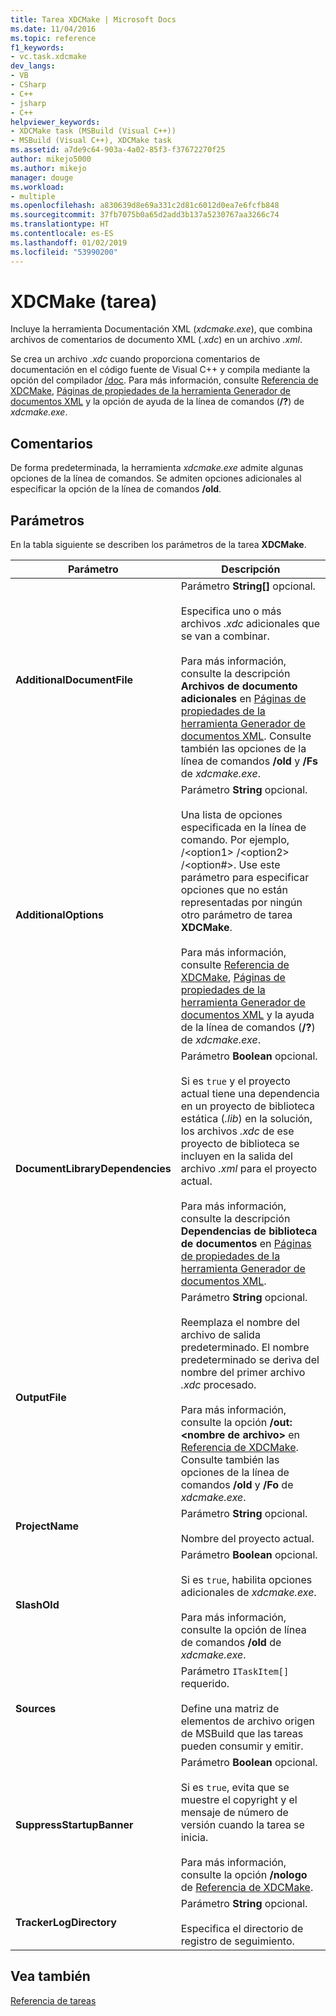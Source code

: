 ```yaml
---
title: Tarea XDCMake | Microsoft Docs
ms.date: 11/04/2016
ms.topic: reference
f1_keywords:
- vc.task.xdcmake
dev_langs:
- VB
- CSharp
- C++
- jsharp
- C++
helpviewer_keywords:
- XDCMake task (MSBuild (Visual C++))
- MSBuild (Visual C++), XDCMake task
ms.assetid: a7de9c64-903a-4a02-85f3-f37672270f25
author: mikejo5000
ms.author: mikejo
manager: douge
ms.workload:
- multiple
ms.openlocfilehash: a830639d8e69a331c2d81c6012d0ea7e6fcfb848
ms.sourcegitcommit: 37fb7075b0a65d2add3b137a5230767aa3266c74
ms.translationtype: HT
ms.contentlocale: es-ES
ms.lasthandoff: 01/02/2019
ms.locfileid: "53990200"
---
```

# <a name="xdcmake-task"></a>XDCMake (tarea)
Incluye la herramienta Documentación XML (*xdcmake.exe*), que combina archivos de comentarios de documento XML (*.xdc*) en un archivo *.xml*.  
  
 Se crea un archivo *.xdc* cuando proporciona comentarios de documentación en el código fuente de Visual C++ y compila mediante la opción del compilador [/doc](/cpp/build/reference/doc-process-documentation-comments-c-cpp). Para más información, consulte [Referencia de XDCMake](/cpp/ide/xdcmake-reference), [Páginas de propiedades de la herramienta Generador de documentos XML](/cpp/ide/xml-document-generator-tool-property-pages) y la opción de ayuda de la línea de comandos (**/?**) de *xdcmake.exe*.  
  
## <a name="remarks"></a>Comentarios  
 De forma predeterminada, la herramienta *xdcmake.exe* admite algunas opciones de la línea de comandos. Se admiten opciones adicionales al especificar la opción de la línea de comandos **/old**.  
  
## <a name="parameters"></a>Parámetros  
 En la tabla siguiente se describen los parámetros de la tarea **XDCMake**.  
  
|Parámetro|Descripción|  
|---------------|-----------------|  
|**AdditionalDocumentFile**|Parámetro **String[]** opcional.<br /><br /> Especifica uno o más archivos *.xdc* adicionales que se van a combinar.<br /><br /> Para más información, consulte la descripción **Archivos de documento adicionales** en [Páginas de propiedades de la herramienta Generador de documentos XML](/cpp/ide/xml-document-generator-tool-property-pages). Consulte también las opciones de la línea de comandos **/old** y **/Fs** de *xdcmake.exe*.|  
|**AdditionalOptions**|Parámetro **String** opcional.<br /><br /> Una lista de opciones especificada en la línea de comando. Por ejemplo, /\<option1> /\<option2> /\<option#>. Use este parámetro para especificar opciones que no están representadas por ningún otro parámetro de tarea **XDCMake**.<br /><br /> Para más información, consulte [Referencia de XDCMake](/cpp/ide/xdcmake-reference), [Páginas de propiedades de la herramienta Generador de documentos XML](/cpp/ide/xml-document-generator-tool-property-pages) y la ayuda de la línea de comandos (**/?**) de *xdcmake.exe*.|  
|**DocumentLibraryDependencies**|Parámetro **Boolean** opcional.<br /><br /> Si es `true` y el proyecto actual tiene una dependencia en un proyecto de biblioteca estática (*.lib*) en la solución, los archivos *.xdc* de ese proyecto de biblioteca se incluyen en la salida del archivo *.xml* para el proyecto actual.<br /><br /> Para más información, consulte la descripción **Dependencias de biblioteca de documentos** en [Páginas de propiedades de la herramienta Generador de documentos XML](/cpp/ide/xml-document-generator-tool-property-pages).|  
|**OutputFile**|Parámetro **String** opcional.<br /><br /> Reemplaza el nombre del archivo de salida predeterminado. El nombre predeterminado se deriva del nombre del primer archivo *.xdc* procesado.<br /><br /> Para más información, consulte la opción **/out:\<nombre de archivo>** en [Referencia de XDCMake](/cpp/ide/xdcmake-reference). Consulte también las opciones de la línea de comandos **/old** y **/Fo** de *xdcmake.exe*.|  
|**ProjectName**|Parámetro **String** opcional.<br /><br /> Nombre del proyecto actual.|  
|**SlashOld**|Parámetro **Boolean** opcional.<br /><br /> Si es `true`, habilita opciones adicionales de *xdcmake.exe*.<br /><br /> Para más información, consulte la opción de línea de comandos **/old** de *xdcmake.exe*.|  
|**Sources**|Parámetro `ITaskItem[]` requerido.<br /><br /> Define una matriz de elementos de archivo origen de MSBuild que las tareas pueden consumir y emitir.|  
|**SuppressStartupBanner**|Parámetro **Boolean** opcional.<br /><br /> Si es `true`, evita que se muestre el copyright y el mensaje de número de versión cuando la tarea se inicia. <br /><br /> Para más información, consulte la opción **/nologo** de [Referencia de XDCMake](/cpp/ide/xdcmake-reference).|  
|**TrackerLogDirectory**|Parámetro **String** opcional.<br /><br /> Especifica el directorio de registro de seguimiento.|  
  
## <a name="see-also"></a>Vea también  
 [Referencia de tareas](../msbuild/msbuild-task-reference.md)